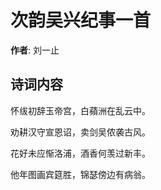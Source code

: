 # 次韵吴兴纪事一首

**作者**: 刘一止

## 诗词内容

怀绂初辞玉帝宫，白蘋洲在乱云中。

劝耕汉守宣恩诏，卖剑吴侬袭古风。

花好未应惭洛浦，酒香何羡过新丰。

他年图画宾筵胜，锦瑟傍边有病翁。

